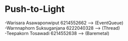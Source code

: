 # Push-to-Light
-Warisara Asawaponwiput 6214552662   -->  (EventQueue) <br/>
-Warnnaphorn Suksuganjana 6222040328 --> (Thread) <br/>
-Teepakorn Tosawadi 6214552638       -->  (Baremetal) <br/> 
